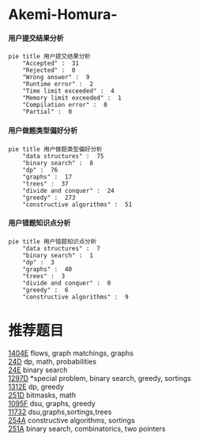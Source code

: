 # Akemi-Homura-

<!-- tabs:start -->



#### **用户提交结果分析**

```mermaid
pie title 用户提交结果分析
    "Accepted" :  31
    "Rejected" :  0
    "Wrong answer" :  9
    "Runtime error" :  2
    "Time limit exceeded" :  4
    "Memory limit exceeded" :  1
    "Compilation error" :  0
    "Partial" :  0
```

#### **用户做题类型偏好分析**

```mermaid
pie title 用户做题类型偏好分析
    "data structures" :  75
    "binary search" :  8
    "dp" :  76
    "graphs" :  17
    "trees" :  37
    "divide and conquer" :  24
    "greedy" :  273
    "constructive algorithms" :  51
```
#### **用户错题知识点分析**

```mermaid
pie title 用户错题知识点分析
    "data structures" :  7
    "binary search" :  1
    "dp" :  3
    "graphs" :  40
    "trees" :  3
    "divide and conquer" :  0
    "greedy" :  6
    "constructive algorithms" :  9
```



<!-- tabs:end -->
# 推荐题目
[1404E](https://codeforces.com/contest/1404/problem/E)		flows,
                        graph matchings,
                        graphs		  
[24D](https://codeforces.com/contest/24/problem/D)		dp,
                        math,
                        probabilities		  
[24E](https://codeforces.com/contest/24/problem/E)		binary search		  
[1297D](https://codeforces.com/contest/1297/problem/D)		*special problem,
                        binary search,
                        greedy,
                        sortings		  
[1312E](https://codeforces.com/contest/1312/problem/E)		dp,
                        greedy		  
[251D](https://codeforces.com/contest/251/problem/D)		bitmasks,
                        math		  
[1095F](https://codeforces.com/contest/1095/problem/F)		dsu,
                        graphs,
                        greedy		  
[11732](https://codeforces.com/contest/1173/problem/2)		dsu,graphs,sortings,trees		  
[254A](https://codeforces.com/contest/254/problem/A)		constructive algorithms,
                        sortings		  
[251A](https://codeforces.com/contest/251/problem/A)		binary search,
                        combinatorics,
                        two pointers		  
